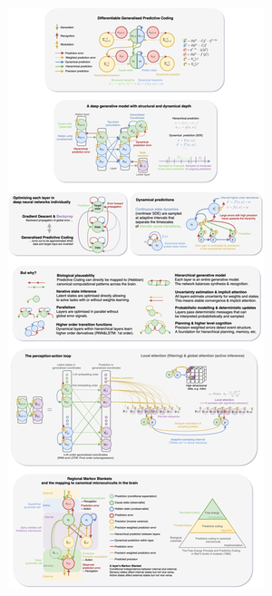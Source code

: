![alt Overview](https://github.com/andreofner/pyGPC/blob/master/figures/summarydiagrams_s.drawio.png)


